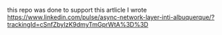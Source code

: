 this repo was done to support this artlicle I wrote https://www.linkedin.com/pulse/async-network-layer-inti-albuquerque/?trackingId=cSnfZbyIzK9dmyTmGprWtA%3D%3D

